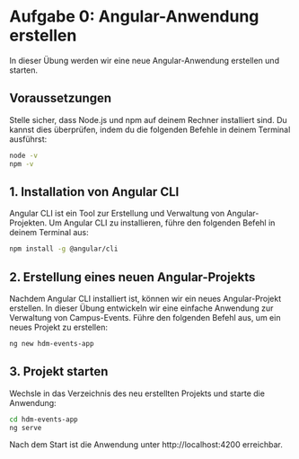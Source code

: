 # Aufgabe 0: Angular-Anwendung erstellen

In dieser Übung werden wir eine neue Angular-Anwendung erstellen und starten.

## Voraussetzungen

Stelle sicher, dass Node.js und npm auf deinem Rechner installiert sind. Du kannst dies überprüfen, indem du die folgenden Befehle in deinem Terminal ausführst:

```bash
node -v
npm -v
```

## 1. Installation von Angular CLI

Angular CLI ist ein Tool zur Erstellung und Verwaltung von Angular-Projekten. Um Angular CLI zu installieren, führe den folgenden Befehl in deinem Terminal aus:
```bash
npm install -g @angular/cli
```

## 2. Erstellung eines neuen Angular-Projekts

Nachdem Angular CLI installiert ist, können wir ein neues Angular-Projekt erstellen. In dieser Übung entwickeln wir eine einfache Anwendung zur Verwaltung von Campus-Events. Führe den folgenden Befehl aus, um ein neues Projekt zu erstellen:
```bash
ng new hdm-events-app
```

## 3. Projekt starten
Wechsle in das Verzeichnis des neu erstellten Projekts und starte die Anwendung:
```bash
cd hdm-events-app
ng serve
```
Nach dem Start ist die Anwendung unter http://localhost:4200 erreichbar.
